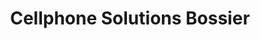 ---
title: "Cellphone Solutions Bossier"
url: /bossier-city/cellphone-solutions-bossier/
shop: mobile phone
---